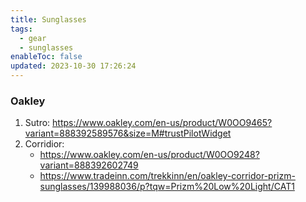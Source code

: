 ```yaml
---
title: Sunglasses
tags:
  - gear
  - sunglasses
enableToc: false
updated: 2023-10-30 17:26:24
---
```



### Oakley
1. Sutro: https://www.oakley.com/en-us/product/W0OO9465?variant=888392589576&size=M#trustPilotWidget
2. Corridior:
	- https://www.oakley.com/en-us/product/W0OO9248?variant=888392602749
	-  https://www.tradeinn.com/trekkinn/en/oakley-corridor-prizm-sunglasses/139988036/p?tqw=Prizm%20Low%20Light/CAT1